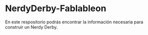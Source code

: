 # NerdyDerby-Fablableon
En este respositorio podrás encontrar la información necesaria para construir un Nerdy Derby.

